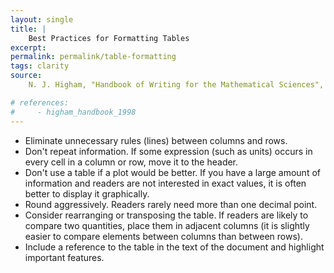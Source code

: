 ```yaml
---
layout: single
title: |
    Best Practices for Formatting Tables  
excerpt: 
permalink: permalink/table-formatting
tags: clarity
source: 
    N. J. Higham, "Handbook of Writing for the Mathematical Sciences", Section 6.10 

# references:
#     - higham_handbook_1998
---
```



- Eliminate unnecessary rules (lines) between columns and rows.
- Don't repeat information. If some expression (such as units) occurs in every cell in a column or row, move it to the header. 
- Don't use a table if a plot would be better. If you have a large amount of information and readers are not interested in exact values, it is often better to display it graphically. 
- Round aggressively. Readers rarely need more than one decimal point.
- Consider rearranging or transposing the table. If readers are likely to compare two quantities, place them in adjacent columns (it is slightly easier to compare elements between columns than between rows).
- Include a reference to the table in the text of the document and highlight important features.

<!-- <table>
  <tr>
    <th>Company</th>
    <th>Contact</th>
    <th>Country</th>
  </tr>
  <tr>
    <td>Alfreds Futterkiste</td>
    <td>Maria Anders</td>
    <td>Germany</td>
  </tr>
  <tr>
    <td>Centro comercial Moctezuma</td>
    <td>Francisco Chang</td>
    <td>Mexico</td>
  </tr>
</table> -->
